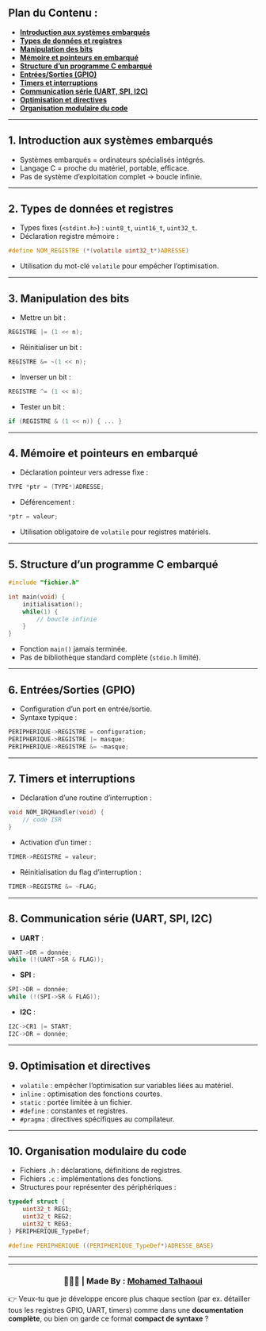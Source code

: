 ## **Plan du Contenu :**

* **[Introduction aux systèmes embarqués](#1-introduction-aux-systèmes-embarqués)**
* **[Types de données et registres](#2-types-de-données-et-registres)**
* **[Manipulation des bits](#3-manipulation-des-bits)**
* **[Mémoire et pointeurs en embarqué](#4-mémoire-et-pointeurs-en-embarqué)**
* **[Structure d’un programme C embarqué](#5-structure-dun-programme-c-embarqué)**
* **[Entrées/Sorties (GPIO)](#6-entrées-sorties-gpio)**
* **[Timers et interruptions](#7-timers-et-interruptions)**
* **[Communication série (UART, SPI, I2C)](#8-communication-série-uart-spi-i2c)**
* **[Optimisation et directives](#9-optimisation-et-directives)**
* **[Organisation modulaire du code](#10-organisation-modulaire-du-code)**

---

## **1. Introduction aux systèmes embarqués**

* Systèmes embarqués = ordinateurs spécialisés intégrés.
* Langage C = proche du matériel, portable, efficace.
* Pas de système d’exploitation complet → boucle infinie.

---

## **2. Types de données et registres**

* Types fixes (`<stdint.h>`) : `uint8_t`, `uint16_t`, `uint32_t`.
* Déclaration registre mémoire :

```c
#define NOM_REGISTRE (*(volatile uint32_t*)ADRESSE)
```

* Utilisation du mot-clé `volatile` pour empêcher l’optimisation.

---

## **3. Manipulation des bits**

* Mettre un bit :

```c
REGISTRE |= (1 << n);
```

* Réinitialiser un bit :

```c
REGISTRE &= ~(1 << n);
```

* Inverser un bit :

```c
REGISTRE ^= (1 << n);
```

* Tester un bit :

```c
if (REGISTRE & (1 << n)) { ... }
```

---

## **4. Mémoire et pointeurs en embarqué**

* Déclaration pointeur vers adresse fixe :

```c
TYPE *ptr = (TYPE*)ADRESSE;
```

* Déférencement :

```c
*ptr = valeur;
```

* Utilisation obligatoire de `volatile` pour registres matériels.

---

## **5. Structure d’un programme C embarqué**

```c
#include "fichier.h"

int main(void) {
    initialisation();
    while(1) {
        // boucle infinie
    }
}
```

* Fonction `main()` jamais terminée.
* Pas de bibliothèque standard complète (`stdio.h` limité).

---

## **6. Entrées/Sorties (GPIO)**

* Configuration d’un port en entrée/sortie.
* Syntaxe typique :

```c
PERIPHERIQUE->REGISTRE = configuration;
PERIPHERIQUE->REGISTRE |= masque;
PERIPHERIQUE->REGISTRE &= ~masque;
```

---

## **7. Timers et interruptions**

* Déclaration d’une routine d’interruption :

```c
void NOM_IRQHandler(void) {
    // code ISR
}
```

* Activation d’un timer :

```c
TIMER->REGISTRE = valeur;
```

* Réinitialisation du flag d’interruption :

```c
TIMER->REGISTRE &= ~FLAG;
```

---

## **8. Communication série (UART, SPI, I2C)**

* **UART** :

```c
UART->DR = donnée;
while (!(UART->SR & FLAG));
```

* **SPI** :

```c
SPI->DR = donnée;
while (!(SPI->SR & FLAG));
```

* **I2C** :

```c
I2C->CR1 |= START;
I2C->DR = donnée;
```

---

## **9. Optimisation et directives**

* `volatile` : empêcher l’optimisation sur variables liées au matériel.
* `inline` : optimisation des fonctions courtes.
* `static` : portée limitée à un fichier.
* `#define` : constantes et registres.
* `#pragma` : directives spécifiques au compilateur.

---

## **10. Organisation modulaire du code**

* Fichiers `.h` : déclarations, définitions de registres.
* Fichiers `.c` : implémentations des fonctions.
* Structures pour représenter des périphériques :

```c
typedef struct {
    uint32_t REG1;
    uint32_t REG2;
    uint32_t REG3;
} PERIPHERIQUE_TypeDef;

#define PERIPHERIQUE ((PERIPHERIQUE_TypeDef*)ADRESSE_BASE)
```

---


---

<h3 align="center"> 🧑🏻‍💻 | Made By : <a href="https://github.com/mohamedtalhaouii" target="_blank">Mohamed Talhaoui</a></h3>

👉 Veux-tu que je développe encore plus chaque section (par ex. détailler tous les registres GPIO, UART, timers) comme dans une **documentation complète**, ou bien on garde ce format **compact de syntaxe** ?
